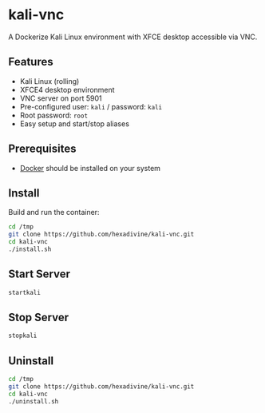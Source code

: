 # kali-vnc

A Dockerize Kali Linux environment with XFCE desktop accessible via VNC.

## Features

-   Kali Linux (rolling)
-   XFCE4 desktop environment
-   VNC server on port 5901
-   Pre-configured user: `kali` / password: `kali`
-   Root password: `root`
-   Easy setup and start/stop aliases

## Prerequisites

-   [Docker](https://docs.docker.com/get-docker/) should be installed on your system

## Install

Build and run the container:

```sh
cd /tmp
git clone https://github.com/hexadivine/kali-vnc.git
cd kali-vnc
./install.sh
```

## Start Server

```sh
startkali
```

## Stop Server

```sh
stopkali
```

## Uninstall

```sh
cd /tmp
git clone https://github.com/hexadivine/kali-vnc.git
cd kali-vnc
./uninstall.sh
```
